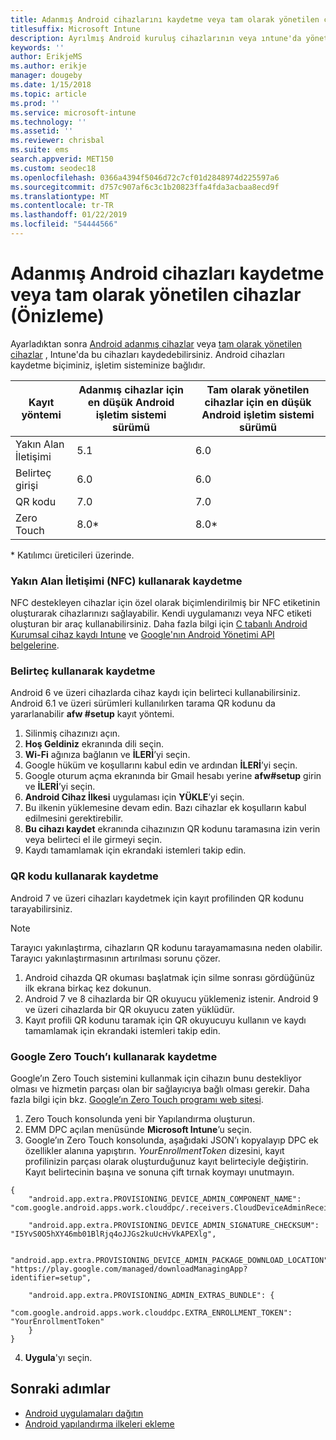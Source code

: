 ```yaml
---
title: Adanmış Android cihazlarını kaydetme veya tam olarak yönetilen cihazlar ıntune
titlesuffix: Microsoft Intune
description: Ayrılmış Android kuruluş cihazlarının veya ıntune'da yönetilen fulluy cihazları kaydetmeyi öğrenin.
keywords: ''
author: ErikjeMS
ms.author: erikje
manager: dougeby
ms.date: 1/15/2018
ms.topic: article
ms.prod: ''
ms.service: microsoft-intune
ms.technology: ''
ms.assetid: ''
ms.reviewer: chrisbal
ms.suite: ems
search.appverid: MET150
ms.custom: seodec18
ms.openlocfilehash: 0366a4394f5046d72c7cf01d2848974d225597a6
ms.sourcegitcommit: d757c907af6c3c1b20823ffa4fda3acbaa8ecd9f
ms.translationtype: MT
ms.contentlocale: tr-TR
ms.lasthandoff: 01/22/2019
ms.locfileid: "54444566"
---
```

# <a name="enroll-your-android-dedicated-devices-or-fully-managed-devices-preview"></a>Adanmış Android cihazları kaydetme veya tam olarak yönetilen cihazlar (Önizleme)

Ayarladıktan sonra [Android adanmış cihazlar](android-kiosk-enroll.md) veya [tam olarak yönetilen cihazlar](android-fully-managed-enroll.md) , Intune'da bu cihazları kaydedebilirsiniz. Android cihazları kaydetme biçiminiz, işletim sisteminize bağlıdır.

| Kayıt yöntemi | Adanmış cihazlar için en düşük Android işletim sistemi sürümü | Tam olarak yönetilen cihazlar için en düşük Android işletim sistemi sürümü |
| ----- | ----- | ----- |
| Yakın Alan İletişimi | 5.1 | 6.0 |
| Belirteç girişi | 6.0 | 6.0 |
| QR kodu | 7.0 | 7.0 |
| Zero Touch  | 8.0\* | 8.0\* |

\* Katılımcı üreticileri üzerinde.

### <a name="enroll-by-using-near-field-communication-nfc"></a>Yakın Alan İletişimi (NFC) kullanarak kaydetme

NFC destekleyen cihazlar için özel olarak biçimlendirilmiş bir NFC etiketinin oluşturarak cihazlarınızı sağlayabilir. Kendi uygulamanızı veya NFC etiketi oluşturan bir araç kullanabilirsiniz. Daha fazla bilgi için [C tabanlı Android Kurumsal cihaz kaydı Intune](https://blogs.technet.microsoft.com/cbernier/2018/10/15/nfc-based-android-enterprise-device-enrollment-with-microsoft-intune/) ve [Google'nın Android Yönetimi API belgelerine](https://developers.google.com/android/management/provision-device#nfc_method).

### <a name="enroll-by-using-a-token"></a>Belirteç kullanarak kaydetme

Android 6 ve üzeri cihazlarda cihaz kaydı için belirteci kullanabilirsiniz. Android 6.1 ve üzeri sürümleri kullanılırken tarama QR kodunu da yararlanabilir **afw #setup** kayıt yöntemi.

1. Silinmiş cihazınızı açın.
2. **Hoş Geldiniz** ekranında dili seçin.
3. **Wi-Fi** ağınıza bağlanın ve **İLERİ**’yi seçin.
4. Google hüküm ve koşullarını kabul edin ve ardından **İLERİ**’yi seçin.
5. Google oturum açma ekranında bir Gmail hesabı yerine **afw#setup** girin ve **İLERİ**’yi seçin.
6. **Android Cihaz İlkesi** uygulaması için **YÜKLE**’yi seçin.
7. Bu ilkenin yüklemesine devam edin.  Bazı cihazlar ek koşulların kabul edilmesini gerektirebilir. 
8. **Bu cihazı kaydet** ekranında cihazınızın QR kodunu taramasına izin verin veya belirteci el ile girmeyi seçin.
9. Kaydı tamamlamak için ekrandaki istemleri takip edin. 

### <a name="enroll-by-using-a-qr-code"></a>QR kodu kullanarak kaydetme

Android 7 ve üzeri cihazları kaydetmek için kayıt profilinden QR kodunu tarayabilirsiniz.

> [!Note]
> Tarayıcı yakınlaştırma, cihazların QR kodunu tarayamamasına neden olabilir. Tarayıcı yakınlaştırmasının artırılması sorunu çözer.

1. Android cihazda QR okuması başlatmak için silme sonrası gördüğünüz ilk ekrana birkaç kez dokunun.
2. Android 7 ve 8 cihazlarda bir QR okuyucu yüklemeniz istenir. Android 9 ve üzeri cihazlarda bir QR okuyucu zaten yüklüdür.
3. Kayıt profili QR kodunu taramak için QR okuyucuyu kullanın ve kaydı tamamlamak için ekrandaki istemleri takip edin.

### <a name="enroll-by-using-google-zero-touch"></a>Google Zero Touch’ı kullanarak kaydetme

Google’ın Zero Touch sistemini kullanmak için cihazın bunu destekliyor olması ve hizmetin parçası olan bir sağlayıcıya bağlı olması gerekir.  Daha fazla bilgi için bkz. [Google’ın Zero Touch programı web sitesi](https://www.android.com/enterprise/management/zero-touch/). 

1. Zero Touch konsolunda yeni bir Yapılandırma oluşturun.
2. EMM DPC açılan menüsünde **Microsoft Intune**’u seçin.
3. Google’ın Zero Touch konsolunda, aşağıdaki JSON’ı kopyalayıp DPC ek özellikler alanına yapıştırın. *YourEnrollmentToken* dizesini, kayıt profilinizin parçası olarak oluşturduğunuz kayıt belirteciyle değiştirin. Kayıt belirtecinin başına ve sonuna çift tırnak koymayı unutmayın.

```
{ 
    "android.app.extra.PROVISIONING_DEVICE_ADMIN_COMPONENT_NAME": "com.google.android.apps.work.clouddpc/.receivers.CloudDeviceAdminReceiver", 

    "android.app.extra.PROVISIONING_DEVICE_ADMIN_SIGNATURE_CHECKSUM": "I5YvS0O5hXY46mb01BlRjq4oJJGs2kuUcHvVkAPEXlg", 

    "android.app.extra.PROVISIONING_DEVICE_ADMIN_PACKAGE_DOWNLOAD_LOCATION": "https://play.google.com/managed/downloadManagingApp?identifier=setup", 

    "android.app.extra.PROVISIONING_ADMIN_EXTRAS_BUNDLE": { 
        "com.google.android.apps.work.clouddpc.EXTRA_ENROLLMENT_TOKEN": "YourEnrollmentToken" 
    } 
} 
```
4. **Uygula**'yı seçin.


## <a name="next-steps"></a>Sonraki adımlar
- [Android uygulamaları dağıtın](apps-deploy.md)
- [Android yapılandırma ilkeleri ekleme](device-profiles.md)

